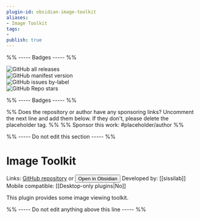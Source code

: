```yaml
---
plugin-id: obsidian-image-toolkit
aliases:
- Image Toolkit
tags: 
- 
publish: true
---
```


%% ----- Badges ----- %%

![GitHub all releases](https://img.shields.io/github/downloads/sissilab/obsidian-image-toolkit/total?color=573E7A&logo=github&style=for-the-badge)   
![GitHub manifest version](https://img.shields.io/github/manifest-json/v/sissilab/obsidian-image-toolkit?color=573E7A&logo=github&style=for-the-badge)   
![GitHub issues by-label](https://img.shields.io/github/issues/sissilab/obsidian-image-toolkit/help%20wanted?color=573E7A&logo=github&style=for-the-badge)   
![GitHub Repo stars](https://img.shields.io/github/stars/sissilab/obsidian-image-toolkit?color=573E7A&logo=github&style=for-the-badge)

%% ----- Badges ----- %%

%% Does the repository or author have any sponsoring links? Uncomment the next line and add them below. If they don't, please delete the placeholder tag. %%
%% Sponsor this work: #placeholder/author %%

%% ----- Do not edit this section ----- %%

# Image Toolkit

Links: [GitHub repository](https://github.com/sissilab/obsidian-image-toolkit) or [<button id=HH>Open in Obsidian</button>](obsidian://goto-plugin?id=obsidian-image-toolkit)
Developed by: [[sissilab]]
Mobile compatible: [[Desktop-only plugins|No]]

This plugin provides some image viewing toolkit.

%% ----- Do not edit anything above this line ----- %% 
